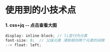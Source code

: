 # 使用到的小技术点

#### 1. css+jq -- 点击查看大图

```JavaScript
display: inline-block; // li变行内元素
font-size: 0;  // 父级元素 清除相邻两个元素的间隙
--> float: left;
```
